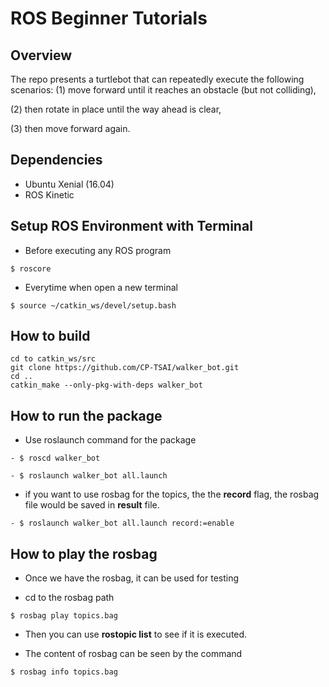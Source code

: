 # ROS Beginner Tutorials


## Overview
The repo presents a turtlebot that can repeatedly execute the following scenarios:
(1) move forward until it reaches an obstacle (but not colliding),

(2) then rotate in place until the way ahead is clear, 

(3) then move forward again.


## Dependencies
- Ubuntu Xenial (16.04)  
- ROS Kinetic  


## Setup ROS Environment with Terminal
- Before executing any ROS program
```
$ roscore
```

- Everytime when open a new terminal
```
$ source ~/catkin_ws/devel/setup.bash
```





## How to build

```
cd to catkin_ws/src
git clone https://github.com/CP-TSAI/walker_bot.git
cd ..
catkin_make --only-pkg-with-deps walker_bot
```









## How to run the package
- Use roslaunch command for the package
```
- $ roscd walker_bot

- $ roslaunch walker_bot all.launch
```

- if you want to use rosbag for the topics, the the **record** flag, the rosbag file would be saved in **result** file.

```
- $ roslaunch walker_bot all.launch record:=enable
```


## How to play the rosbag

- Once we have the rosbag, it can be used for testing

- cd to the rosbag path

```
$ rosbag play topics.bag
```

- Then you can use **rostopic list** to see if it is executed.

- The content of rosbag can be seen by the command

```
$ rosbag info topics.bag
```
